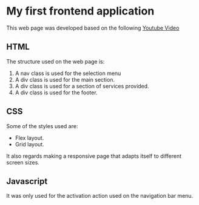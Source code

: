 # My first frontend application

This web page was developed based on the following [Youtube Video](https://www.youtube.com/watch?v=FazgJVnrVuI)

## HTML

The structure used on the web page is:

1. A nav class is used for the selection menu
2. A div class is used for the main section.
3. A div class is used for a section of services provided.
4. A div class is used for the footer.

## CSS

Some of the styles used are:

* Flex layout.
* Grid layout.

It also regards making a responsive page that adapts itself to different screen sizes.

## Javascript

It was only used for the activation action used on the navigation bar menu.
